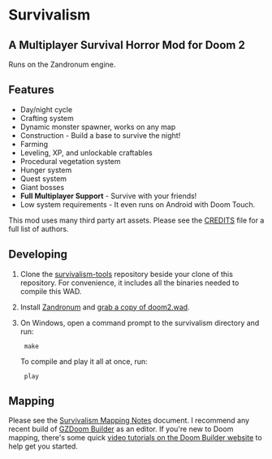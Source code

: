 # Survivalism
## A Multiplayer Survival Horror Mod for Doom 2
Runs on the Zandronum engine.

## Features

- Day/night cycle
- Crafting system
- Dynamic monster spawner, works on any map
- Construction - Build a base to survive the night!
- Farming
- Leveling, XP, and unlockable craftables
- Procedural vegetation system
- Hunger system
- Quest system
- Giant bosses
- **Full Multiplayer Support** - Survive with your friends!
- Low system requirements - It even runs on Android with Doom Touch.

This mod uses many third party art assets. Please see the [CREDITS](src/CREDITS) file for a full list of authors.


## Developing

1. Clone the [survivalism-tools](https://www.github.com/asantoni/survivalism-tools) repository beside your clone of this repository. For convenience, it includes all the binaries needed to compile this WAD.

2. Install [Zandronum](http://www.zandronum.com) and [grab a copy of doom2.wad](http://store.steampowered.com/app/2300/). 

3. On Windows, open a command prompt to the survivalism directory and run:

        make
    
    To compile and play it all at once, run:

        play
        

## Mapping

Please see the [Survivalism Mapping Notes](Surivalism%20Mapping%20Notes.txt) document. I recommend any recent build of [GZDoom Builder](http://devbuilds.drdteam.org/doombuilder2-gzdb/) as an editor. If you're new to Doom mapping, there's some quick [video tutorials on the Doom Builder website](http://doombuilder.com/index.php?p=tutorials) to help get you started.